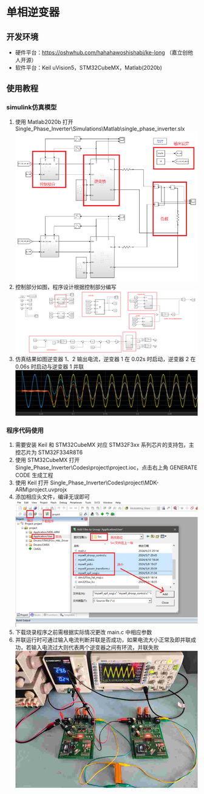 # 单相逆变器

## 开发环境

*   硬件平台：<https://oshwhub.com/hahahawoshishabi/ke-long> （嘉立创他人开源）
*   软件平台：Keil uVision5，STM32CubeMX，Matlab(2020b)

## 使用教程

### simulink仿真模型

1.  使用 Matlab2020b 打开 Single_Phase_Inverter\Simulations\Matlab\single_phase_inverter.slx  
    ![simulink_01](Documents/Media/simulink_01.png)  
2.  控制部分如图，程序设计根据控制部分编写  
    ![simulink_02](Documents/Media/simulink_02.png)  
3.  仿真结果如图逆变器 1、2 输出电流，逆变器 1 在 0.02s 时启动，逆变器 2 在 0.06s 时启动与逆变器 1 并联  
    ![simulink_03](Documents/Media/simulink_03.png)  

### 程序代码使用

1.  需要安装 Keil 和 STM32CubeMX 对应 STM32F3xx 系列芯片的支持包，主控芯片为 STM32F334R8T6
2.  使用 STM32CubeMX 打开 Single_Phase_Inverter\Codes\project\project.ioc，点击右上角 GENERATE CODE 生成工程  
3.  使用 Keil 打开 Single_Phase_Inverter\Codes\project\MDK-ARM\project.uvprojx  
4.  添加相应头文件，编译无误即可  
    ![keil_01](Documents/Media/keil_01.png)  
5.  下载烧录程序之前需根据实际情况更改 main.c 中相应参数  
6.  并联运行时可通过输入电流判断并联是否成功，如果电流大小正常及即并联成功，若输入电流过大则代表两个逆变器之间有环流，并联失败  
    ![action_01](Documents/Media/action_01.png)



